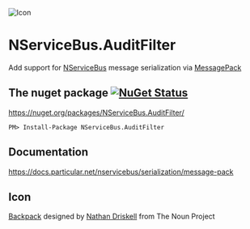 ![Icon](https://raw.githubusercontent.com/SimonCropp/NServiceBus.AuditFilter/master/package_icon.png)

NServiceBus.AuditFilter
===========================

Add support for [NServiceBus](https://docs.particular.net/nservicebus/) message serialization via [MessagePack](https://github.com/msgpack/msgpack-cli)


## The nuget package  [![NuGet Status](http://img.shields.io/nuget/v/NServiceBus.AuditFilter.svg?style=flat)](https://www.nuget.org/packages/NServiceBus.AuditFilter/)

https://nuget.org/packages/NServiceBus.AuditFilter/

    PM> Install-Package NServiceBus.AuditFilter


## Documentation

https://docs.particular.net/nservicebus/serialization/message-pack


## Icon

<a href="http://thenounproject.com/term/backpack/75402/" target="_blank">Backpack</a> designed by <a href="http://thenounproject.com/driskell/" target="_blank">Nathan Driskell</a> from The Noun Project
